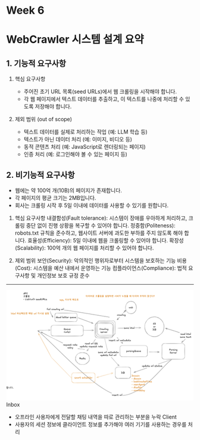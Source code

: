 # Week 6
# WebCrawler 시스템 설계 요약

## 1. 기능적 요구사항
1. 핵심 요구사항
    - 주어진 초기 URL 목록(seed URLs)에서 웹 크롤링을 시작해야 합니다.
    - 각 웹 페이지에서 텍스트 데이터를 추출하고, 이 텍스트를 나중에 처리할 수 있도록 저장해야 합니다.

2. 제외 범위 (out of scope)
    - 텍스트 데이터를 실제로 처리하는 작업 (예: LLM 학습 등)
    - 텍스트가 아닌 데이터 처리 (예: 이미지, 비디오 등)
    - 동적 콘텐츠 처리 (예: JavaScript로 렌더링되는 페이지)
    - 인증 처리 (예: 로그인해야 볼 수 있는 페이지 등)

## 2. 비기능적 요구사항
- 웹에는 약 100억 개(10B)의 페이지가 존재합니다. 
- 각 페이지의 평균 크기는 2MB입니다. 
- 회사는 크롤링 시작 후 5일 이내에 데이터를 사용할 수 있기를 원합니다.

1. 핵심 요구사항
   내결함성(Fault tolerance): 시스템이 장애를 우아하게 처리하고, 크롤링 중단 없이 진행 상황을 복구할 수 있어야 합니다.
   정중함(Politeness): robots.txt 규칙을 준수하고, 웹사이트 서버에 과도한 부하를 주지 않도록 해야 합니다.
   효율성(Efficiency): 5일 이내에 웹을 크롤링할 수 있어야 합니다.
   확장성(Scalability): 100억 개의 웹 페이지를 처리할 수 있어야 합니다.

2. 제외 범위
   보안(Security): 악의적인 행위자로부터 시스템을 보호하는 기능
   비용(Cost): 시스템을 예산 내에서 운영하는 기능
   컴플라이언스(Compliance): 법적 요구사항 및 개인정보 보호 규정 준수

---
![webcrawler.png](webcrawler.png)
Inbox
- 오프라인 사용자에게 전달할 채팅 내역을 따로 관리하는 부분을 누락
Client
- 사용자의 세션 정보에 클라이언트 정보를 추가해야 여러 기기를 사용하는 경우를 처리
